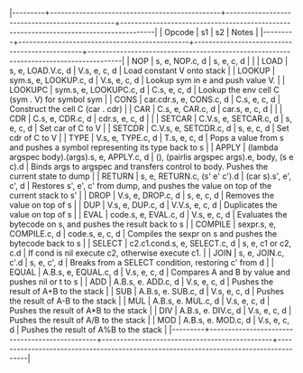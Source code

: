 |---------+-----------------------------------------------+-----------------------------------------------+---------------------------------------------------------------------------------------|
| Opcode  | s1                                            | s2                                            | Notes                                                                                 |
|---------+-----------------------------------------------+-----------------------------------------------+---------------------------------------------------------------------------------------|
| NOP     | s, e, NOP.c, d                                | s, e, c, d                                    |                                                                                       |
| LOAD    | s, e, LOAD.V.c, d                             | V.s, e, c, d                                  | Load constant V onto stack                                                            |
| LOOKUP  | sym.s, e, LOOKUP.c, d                         | V.s, e, c, d                                  | Lookup sym in e and push value V.                                                     |
| LOOKUPC | sym.s, e, LOOKUPC.c, d                        | C.s, e, c, d                                  | Lookup the env cell C (sym . V) for symbol sym                                        |
| CONS    | car.cdr.s, e, CONS.c, d                       | C.s, e, c, d                                  | Construct the cell C (car . cdr)                                                      |
| CAR     | C.s, e, CAR.c, d                              | car.s, e, c, d                                |                                                                                       |
| CDR     | C.s, e, CDR.c, d                              | cdr.s, e, c, d                                |                                                                                       |
| SETCAR  | C.V.s, e, SETCAR.c, d                         | s, e, c, d                                    | Set car of C to V                                                                     |
| SETCDR  | C.V.s, e, SETCDR.c, d                         | s, e, c, d                                    | Set cdr of C to V                                                                     |
| TYPE    | V.s, e, TYPE.c, d                             | T.s, e, c, d                                  | Pops a value from s and pushes a symbol representing its type back to s               |
| APPLY   | (lambda argspec body).(args).s, e, APPLY.c, d | (), (pairlis argspec args).e, body, (s e c).d | Binds args to argspec and transfers control to body. Pushes the current state to dump |
| RETURN  | s, e, RETURN.c, (s' e' c').d                  | (car s).s', e', c', d                         | Restores s', e', c' from dump, and pushes the value on top of the current stack to s' |
| DROP    | V.s, e, DROP.c, d                             | s, e, c, d                                    | Removes the value on top of s                                                         |
| DUP     | V.s, e, DUP.c, d                              | V.V.s, e, c, d                                | Duplicates the value on top of s                                                      |
| EVAL    | code.s, e, EVAL.c, d                          | V.s, e, c, d                                  | Evaluates the bytecode on s, and pushes the result back to s                          |
| COMPILE | sexpr.s, e, COMPILE.c, d                      | code.s, e, c, d                               | Compiles the sexpr on s and pushes the bytecode back to s                             |
| SELECT  | c2.c1.cond.s, e, SELECT.c, d                  | s, e, c1 or c2, c.d                           | If cond is nil execute c2, otherwise execute c1.                                      |
| JOIN    | s, e, JOIN.c, c'.d                            | s, e, c', d                                   | Breaks from a SELECT condition, restoring c' from d                                   |
| EQUAL   | A.B.s, e, EQUAL.c, d                          | V.s, e, c, d                                  | Compares A and B by value and pushes nil or t to s                                    |
| ADD     | A.B.s, e. ADD.c, d                            | V.s, e, c, d                                  | Pushes the result of A+B to the stack                                                 |
| SUB     | A.B.s, e. SUB.c, d                            | V.s, e, c, d                                  | Pushes the result of A-B to the stack                                                 |
| MUL     | A.B.s, e. MUL.c, d                            | V.s, e, c, d                                  | Pushes the result of A*B to the stack                                                 |
| DIV     | A.B.s, e. DIV.c, d                            | V.s, e, c, d                                  | Pushes the result of A/B to the stack                                                 |
| MOD     | A.B.s, e. MOD.c, d                            | V.s, e, c, d                                  | Pushes the result of A%B to the stack                                                 |
|---------+-----------------------------------------------+-----------------------------------------------+---------------------------------------------------------------------------------------|
